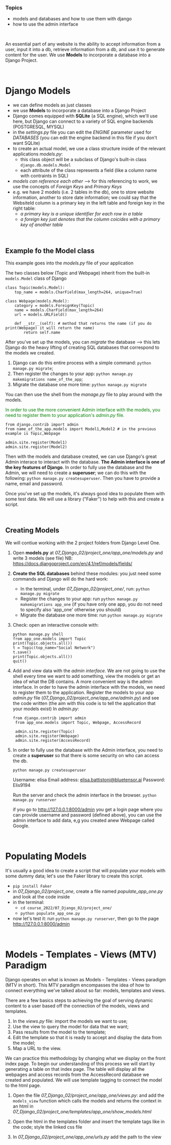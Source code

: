 ### Topics

- models and databases and how to use them with django
- how to use the admin interface

<br/>

An essential part of any website is the ability to accept information from a user, input it into a db, retrieve information from a db, and use it to generate content for the user. We use **Models** to incorporate a database into a Django Project.

<br/>

# Django Models

- we can define models as just classes
- we use **Models** to incorporate a database into a Django Project
- Django comes equipped with **SQLite** (a SQL engine), which we'll use here, but Django can connect to a variety of SQL engine backends (POSTGRESQL, MYSQL)
- in the *settings.py* file you can edit the *ENGINE* parameter used for *DATABASES* (you can edit the engine backend in this file if you don't want SQLite)
- to create an actual model, we use a class structure inside of the relevant applications *models.py*:
    + this class object will be a subclass of Django's built-in class `django.db.models.Model`
    + each attribute of the class represents a field (like a column name with contraints in SQL)
- *models can reference each other* --> for this referencing to work, we use the concepts of *Foreign Keys* and *Primary Keys*
- e.g. we have 2 models (i.e. 2 tables in the db), one to store website information, another to store date information; we could say that the WebsiteId column is a primary key in the left table and foreign key in the right table:
    - *a primary key is a unique identifier for each row in a table*
    - *a foreign key just denotes that the column coicides with a primary key of another table*

<br/>

## Example fo the Model class

This example goes into the *models.py* file of your application

The two classes below (Topic and Webpage) inherit from the built-in `models.Model` class of Django

```
class Topic(models.Model):
    top_name = models.CharField(max_length=264, unique=True)

class Webpage(models.Model):
    category = models.ForeignKey(Topic)
    name = models.CharField(max_length=264)
    url = models.URLField()

    def __str__(self): # method that returns the name (if you do print(Webpage) it will return the name)
        return self.name
```

After you've set up the models, you can *migrate* the database --> this lets Django do the heavy lifting of creating SQL databases that correspond to the models we created.

1. Django can do this entire process with a simple command: `python manage.py migrate`;
2. Then register the changes to your app: `python manage.py makemigrations name_of_the_app`;
3. Migrate the database one more time: `python manage.py migrate`

You can then use the shell from the *manage.py* file to play around with the models.

<span style="color:green">In order to use the more convenient Admin interface with the models,
you need to register them to your application's *admin.py* file.</span>

```
from django.contrib import admin
from name_of_the_app.models import Model1,Model2 # in the previous example is Topic,Webpage

admin.site.register(Model1)
admin.site.register(Model2)
```

Then with the models and database created, we can use Django's great Admin interace to interact with the database. **The Admin interface is one of the key features of Django**.
In order to fully use the database and the Admin, we will need to create a **superuser**; we can do this with the following: `python manage.py createsuperuser`. Then you have to provide a name, email and password.

Once you've set up the models, it's always good idea to populate them with some test data. We will use a library ("Faker") to help with this and create a script.

<br/>

## Creating Models

We will contiue working with the 2 project folders from Django Level One.

1. Open **models.py** at *07_Django_02/project_one/app_one/models.py* and write 3 models (see file)
        NB: https://docs.djangoproject.com/en/4.1/ref/models/fields/

2. **Create the SQL databases** behind these modules: you just need some commands and Django will do the hard work:
    - In the terminal, under *07_Django_02/project_one/*, run: `python manage.py migrate`
    - Register the changes to your app: run `python manage.py makemigrations app_one` (if you have only one app, you do not need to specify also 'app_one' otherwise you should)
    - Migrate the database one more time: run `python manage.py migrate`

3. Check: open an interactive console with:
    ```
    python manage.py shell
    from app_one.models import Topic
    print(Topic.objects.all())
    t = Topic(top_name="Social Network")
    t.save()
    print(Topic.objects.all())
    quit()
    ```

4. Add and view data with the *admin interface*. We are not going to use the shell every time we want to add something, view the models or get an idea of what the DB contains. A more convenient way is the admin interface. In order to have the admin interface with the models, we need to register them to the application.
   Register the models to your app *admin.py* file (*07_Django_02/project_one/app_one/admin.py*) and see the code written
   (the aim with this code is to tell the application that your models exist)
   In *admin.py*:
   ```
   from django.contrib import admin
    from app_one.models import Topic, Webpage, AccessRecord

    admin.site.register(Topic)
    admin.site.register(Webpage)
    admin.site.register(AccessRecord)
   ```

5. In order to fully use the database with the Admin interface, you need to create a **superuser** so that there is some security on who can access the db.
   ```
   python manage.py createsuperuser
   ```
   Username: elisa
   Email address: elisa.battistoni@bluetensor.ai
   Password: Elis9194

   Run the server and check the admin interface in the browser.
   `python manage.py runserver`

    if you go to http://127.0.0.1:8000/admin you get a login page where you can provide username and password (defined above), you can use the admin interface to add data, e,g you created anew Webpage called Google.

<br/>

# Populating Models

It's usually a good idea to create a script that will populate your models with some dummy data; let's use the Faker library to create this script.

- `pip install Faker`
- in *07_Django_02/project_one*, create a file named *populate_app_one.py* and look at the code inside
- in the terminal:
  - `cd course_2022/07_Django_02/project_one/`
  - `python populate_app_one.py`
- now let's test it: run `python manage.py runserver`, then go to the  page http://127.0.0.1:8000/admin


<br/>

# Models - Templates - Views (MTV) Paradigm

Django operates on what is known as Models - Templates - Views paradigm (MTV in short).
This MTV paradigm encompasses the idea of how to connect everything we've talked about so far: models, templates and views.

There are a few basics steps to achieving the goal of serving dynamic content to a user based off the connection of the models, views and templates.

1. In the *views.py* file: import the models we want to use;
2. Use the view to query the model for data that we want;
3. Pass results from the model to the template;
4. Edit the template so that it is ready to accept and display the data from the model;
5. Map a URL to the view.

We can practice this methodology by changing what we display on the front index page. To begin our understanding of this process we will start by generating a table on that index page.
The table will display all the webpages and access records from the AccessRecord database we created and populated. We will use template tagging to connect the model to the html page.


1. Open the file *07_Django_02/project_one/app_one/views.py*: and add the `models_view` function which calls the models and returns the context in an html in *07_Django_02/project_one/templates/app_one/show_models.html*

2. Open the html in the templates folder and insert the template tags like in the code; style the linked css file

3. In *07_Django_02/project_one/app_one/urls.py* add the path to the view
